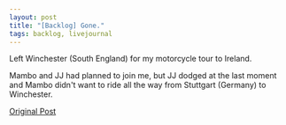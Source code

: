 ```yaml
---
layout: post
title: "[Backlog] Gone."
tags: backlog, livejournal
---
```


Left Winchester (South England) for my motorcycle tour to Ireland.
    
Mambo and JJ had planned to join me, but JJ dodged at the last moment and Mambo didn't want to ride all the way from Stuttgart (Germany) to Winchester.

[Original Post](http://users.livejournal.com/__anti/2000/08/29/)
